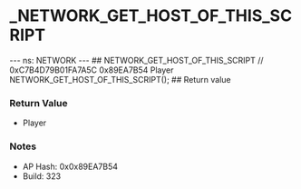 # _NETWORK_GET_HOST_OF_THIS_SCRIPT

--- ns: NETWORK --- ## NETWORK_GET_HOST_OF_THIS_SCRIPT  // 0xC7B4D79B01FA7A5C 0x89EA7B54 Player NETWORK_GET_HOST_OF_THIS_SCRIPT();   ## Return value

### Return Value
* Player

### Notes
* AP Hash: 0x0x89EA7B54
* Build: 323

